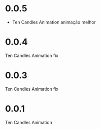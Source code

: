 # 0.0.5
- Ten Candles Animation animação melhor

# 0.0.4
Ten Candles Animation fix

# 0.0.3
Ten Candles Animation fix

# 0.0.1
Ten Candles Animation